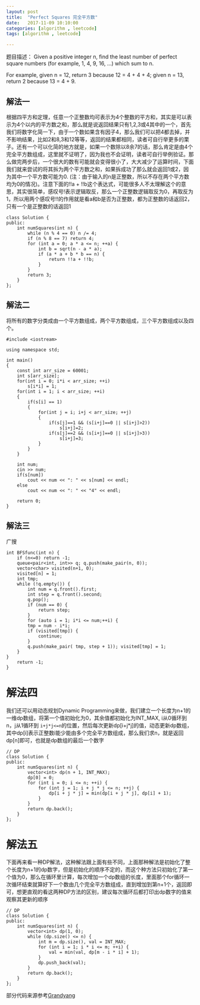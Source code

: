 ```yaml
---
layout: post
title:  "Perfect Squares 完全平方数"
date:   2017-11-09 10:10:00
categories: [algorithm , leetcode]
tags: [algorithm , leetcode]

---
```


题目描述：
Given a positive integer n, find the least number of perfect square numbers (for example, 1, 4, 9, 16, ...) which sum to n.

For example, given n = 12, return 3 because 12 = 4 + 4 + 4; given n = 13, return 2 because 13 = 4 + 9.


## 解法一
根据四平方和定理，任意一个正整数均可表示为4个整数的平方和，其实是可以表示为4个以内的平方数之和，那么就是说返回结果只有1,2,3或4其中的一个，首先我们将数字化简一下，由于一个数如果含有因子4，那么我们可以把4都去掉，并不影响结果，比如2和8,3和12等等，返回的结果都相同，读者可自行举更多的栗子。还有一个可以化简的地方就是，如果一个数除以8余7的话，那么肯定是由4个完全平方数组成，这里就不证明了，因为我也不会证明，读者可自行举例验证。那么做完两步后，一个很大的数有可能就会变得很小了，大大减少了运算时间，下面我们就来尝试的将其拆为两个平方数之和，如果拆成功了那么就会返回1或2，因为其中一个平方数可能为0. (注：由于输入的n是正整数，所以不存在两个平方数均为0的情况)。注意下面的!!a + !!b这个表达式，可能很多人不太理解这个的意思，其实很简单，感叹号!表示逻辑取反，那么一个正整数逻辑取反为0，再取反为1，所以用两个感叹号!!的作用就是看a和b是否为正整数，都为正整数的话返回2，只有一个是正整数的话返回1
```
class Solution {
public:
    int numSquares(int n) {
        while (n % 4 == 0) n /= 4;
        if (n % 8 == 7) return 4;
        for (int a = 0; a * a <= n; ++a) {
            int b = sqrt(n - a * a);
            if (a * a + b * b == n) {
                return !!a + !!b;
            }
        }
        return 3;
    }
};
```


## 解法二
将所有的数字分类成由一个平方数组成，两个平方数组成，三个平方数组成以及四个。

```
#include <iostream>

using namespace std;

int main()
{
    const int arr_size = 60001;
    int s[arr_size];
    for(int i = 0; i*i < arr_size; ++i)
        s[i*i] = 1;
    for(int i = 1; i < arr_size; ++i)
    {
        if(s[i] == 1)
        {
            for(int j = i; i+j < arr_size; ++j)
            {
                if(s[j]==1 && (s[i+j]==0 || s[i+j]>2))
                    s[i+j]=2;
                if(s[j]==2 && (s[i+j]==0 || s[i+j]>3))
                    s[i+j]=3;
            }
        }
    }

    int num;
    cin >> num;
    if(s[num])
        cout << num << ": " << s[num] << endl;
    else
        cout << num << ": " << "4" << endl;

    return 0;
}
```



## 解法三
广搜

```
int BFSfunc(int n) {
    if (n<=0) return -1;
    queue<pair<int, int>> q; q.push(make_pair(n, 0));
    vector<char> visited(n+1, 0);
    visited[n] = 1;
    int tmp;
    while (!q.empty()) {
        int num = q.front().first;
        int step = q.front().second;
        q.pop();
        if (num == 0) {
            return step;
        }
        for (auto i = 1; i*i <= num;++i) {
        tmp = num - i*i;
        if (visited[tmp]) {
            continue;
        }
        q.push(make_pair( tmp, step + 1)); visited[tmp] = 1;
    }
}
    return -1;
}

```


# 解法四
我们还可以用动态规划Dynamic Programming来做，我们建立一个长度为n+1的一维dp数组，将第一个值初始化为0，其余值都初始化为INT_MAX, i从0循环到n，j从1循环到 ```i+j*j<=n```的位置，然后每次更新dp[i+j*j]的值，动态更新dp数组，其中dp[i]表示正整数i能少能由多个完全平方数组成，那么我们求n，就是返回dp[n]即可，也就是dp数组的最后一个数字

```
// DP
class Solution {
public:
    int numSquares(int n) {
        vector<int> dp(n + 1, INT_MAX);
        dp[0] = 0;
        for (int i = 0; i <= n; ++i) {
            for (int j = 1; i + j * j <= n; ++j) {
                dp[i + j * j] = min(dp[i + j * j], dp[i] + 1);
            }
        }
        return dp.back();
    }
};
```


# 解法五
下面再来看一种DP解法，这种解法跟上面有些不同，上面那种解法是初始化了整个长度为n+1的dp数字，但是初始化的顺序不定的，而这个种方法只初始化了第一个值为0，那么在循环里计算，每次增加一个dp数组的长度，里面那个for循环一次循环结束就算好下一个数由几个完全平方数组成，直到增加到第n+1个，返回即可，想更直观的看这两种DP方法的区别，建议每次循环后都打印出dp数字的值来观察其更新的顺序

```
// DP
class Solution {
public:
    int numSquares(int n) {
        vector<int> dp(1, 0);
        while (dp.size() <= n) {
            int m = dp.size(), val = INT_MAX;
            for (int i = 1; i * i <= m; ++i) {
                val = min(val, dp[m - i * i] + 1);
            }
            dp.push_back(val);
        }
        return dp.back();
    }
};
```

部分代码来源参考[Grandyang](http://www.cnblogs.com/grandyang/p/4800552.html)